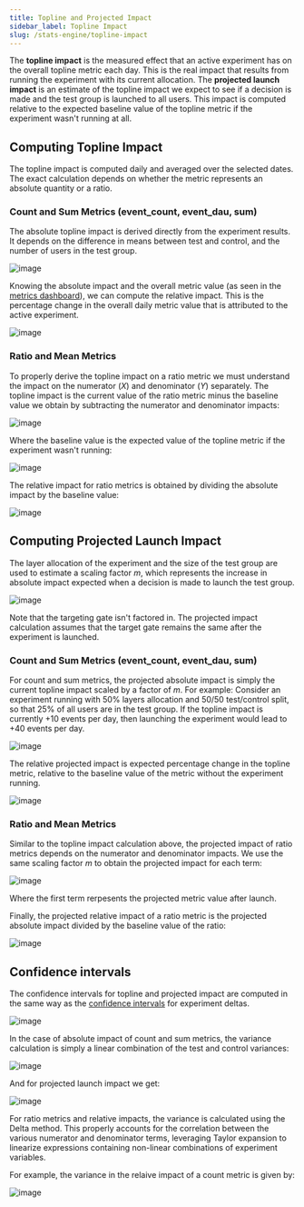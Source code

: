 ```yaml
---
title: Topline and Projected Impact
sidebar_label: Topline Impact
slug: /stats-engine/topline-impact
---
```


The **topline impact** is the measured effect that an active experiment has on the overall topline metric each day.  This is the real impact that results from running the experiment with its current allocation.  The **projected launch impact** is an estimate of the topline impact we expect to see if a decision is made and the test group is launched to all users. This impact is computed relative to the expected baseline value of the topline metric if the experiment wasn't running at all.

## Computing Topline Impact

The topline impact is computed daily and averaged over the selected dates.  The exact calculation depends on whether the metric represents an absolute quantity or a ratio.

### Count and Sum Metrics (event_count, event_dau, sum)

The absolute topline impact is derived directly from the experiment results. It depends on the difference in means between test and control, and the number of users in the test group.

![image](https://user-images.githubusercontent.com/90343952/171673761-504e4de4-4f9b-4107-a228-2c921a725723.png)

Knowing the absolute impact and the overall metric value (as seen in the [metrics dashboard](/metrics/console)), we can compute the relative impact.  This is the percentage change in the overall daily metric value that is attributed to the active experiment.

![image](https://user-images.githubusercontent.com/90343952/171680476-c05fd539-0bb9-44f6-96e5-7d5a9f496a3d.png)

### Ratio and Mean Metrics

To properly derive the topline impact on a ratio metric we must understand the impact on the numerator (*X*) and denominator (*Y*) separately.  The topline impact is the current value of the ratio metric minus the baseline value we obtain by subtracting the numerator and denominator impacts:

![image](https://user-images.githubusercontent.com/90343952/171699910-18e1d851-7993-4e94-acc6-c446f38c11e3.png)

Where the baseline value is the expected value of the topline metric if the experiment wasn't running:

![image](https://user-images.githubusercontent.com/90343952/171698926-1cf68891-938b-400f-a041-ddcbf174b41c.png)

The relative impact for ratio metrics is obtained by dividing the absolute impact by the baseline value:

![image](https://user-images.githubusercontent.com/90343952/171700303-981e9cc1-88a2-468a-9873-ce017f091966.png)

## Computing Projected Launch Impact

The layer allocation of the experiment and the size of the test group are used to estimate a scaling factor *m*, which represents the increase in absolute impact expected when a decision is made to launch the test group.

![image](https://user-images.githubusercontent.com/90343952/171688263-2fcfd88d-ee2e-443e-a1cf-295cf261b3c3.png)

Note that the targeting gate isn't factored in.  The projected impact calculation assumes that the target gate remains the same after the experiment is launched.

### Count and Sum Metrics (event_count, event_dau, sum)

For count and sum metrics, the projected absolute impact is simply the current topline impact scaled by a factor of *m*.  For example: Consider an experiment running with 50% layers allocation and 50/50 test/control split, so that 25% of all users are in the test group.  If the topline impact is currently +10 events per day, then launching the experiment would lead to +40 events per day. 

![image](https://user-images.githubusercontent.com/90343952/171690003-6f9ce544-647a-4229-846c-ff1ee472ba28.png)

The relative projected impact is expected percentage change in the topline metric, relative to the baseline value of the metric without the experiment running.

![image](https://user-images.githubusercontent.com/90343952/171692363-2ebb64a6-4496-49b7-a4e3-48e5bcd7c03e.png)

### Ratio and Mean Metrics

Similar to the topline impact calculation above, the projected impact of ratio metrics depends on the numerator and denominator impacts.  We use the same scaling factor *m* to obtain the projected impact for each term:

![image](https://user-images.githubusercontent.com/90343952/171698790-dba2b646-578d-48a5-a794-b2c07183a7f7.png)

Where the first term rerpesents the projected metric value after launch. 

Finally, the projected relative impact of a ratio metric is the projected absolute impact divided by the baseline value of the ratio: 

![image](https://user-images.githubusercontent.com/90343952/171698482-5695e1f9-53e2-476b-b13e-0d2887dd254c.png)

## Confidence intervals

The confidence intervals for topline and projected impact are computed in the same way as the [confidence intervals](https://docs.statsig.com/stats-engine/confidence-intervals) for experiment deltas.  

![image](https://user-images.githubusercontent.com/90343952/171684138-976c0653-2a82-40c5-93d1-9955936515c6.png)

In the case of absolute impact of count and sum metrics, the variance calculation is simply a linear combination of the test and control variances:  

![image](https://user-images.githubusercontent.com/90343952/171685198-b1ed7c6b-3d6b-4b4c-8be0-91664efa3f9d.png)

And for projected launch impact we get:

![image](https://user-images.githubusercontent.com/90343952/171702289-e787d01e-bd40-4a53-a7ed-56b2eced1d23.png)

For ratio metrics and relative impacts, the variance is calculated using the Delta method.  This properly accounts for the correlation between the various numerator and denominator terms, leveraging Taylor expansion to linearize expressions containing non-linear combinations of experiment variables.  

For example, the variance in the relaive impact of a count metric is given by:

![image](https://user-images.githubusercontent.com/90343952/171686256-4ae81e10-c4f4-474d-9326-3a2ea6911ea3.png)

